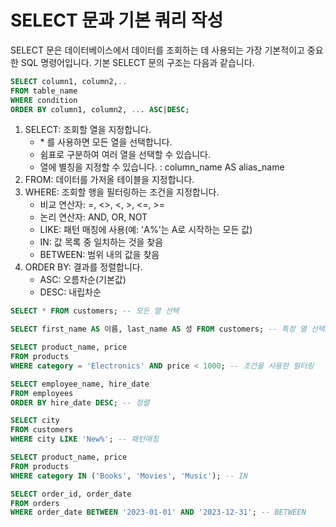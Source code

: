 # SELECT 문과 기본 쿼리 작성
SELECT 문은 데이터베이스에서 데이터를 조회하는 데 사용되는 가장 기본적이고 중요한 SQL 명령어입니다.
기본 SELECT 문의 구조는 다음과 같습니다.
```sql
SELECT column1, column2,..
FROM table_name
WHERE condition
ORDER BY column1, column2, ... ASC|DESC;
```
1. SELECT: 조회할 열을 지정합니다.
   - \* 를 사용하면 모든 열을 선택합니다.
   - 쉼표로 구분하여 여러 열을 선택할 수 있습니다.
   - 열에 별칭을 지정할 수 있습니다. : column_name AS alias_name
2. FROM: 데이터를 가저올 테이블을 지정합니다.
3. WHERE: 조회할 행을 필터링하는 조건을 지정합니다.
    - 비교 연산자: =, <>, <, >, <=, >=
    - 논리 연산자: AND, OR, NOT
    - LIKE: 패턴 매칭에 사용(예: 'A%'는 A로 시작하는 모든 값)
    - IN: 값 목록 중 일치하는 것을 찾음
    - BETWEEN: 범위 내의 값을 찾음
4. ORDER BY: 결과를 정렬합니다.
    - ASC: 오름차순(기본값)
    - DESC: 내립차순
```sql
SELECT * FROM customers; -- 모든 열 선택

SELECT first_name AS 이름, last_name AS 성 FROM customers; -- 특정 열 선택 및 별칭 사용

SELECT product_name, price
FROM products
WHERE category = 'Electronics' AND price < 1000; -- 조건을 사용한 필터링

SELECT employee_name, hire_date
FROM employees
ORDER BY hire_date DESC; -- 정렬

SELECT city
FROM customers
WHERE city LIKE 'New%'; -- 패턴매칭

SELECT product_name, price
FROM products
WHERE category IN ('Books', 'Movies', 'Music'); -- IN

SELECT order_id, order_date
FROM orders
WHERE order_date BETWEEN '2023-01-01' AND '2023-12-31'; -- BETWEEN
```

